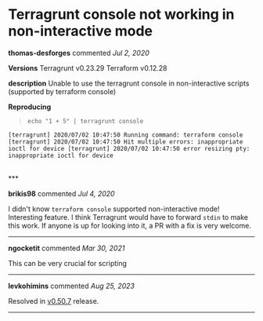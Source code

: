 # Terragrunt console not working in non-interactive mode

**thomas-desforges** commented *Jul 2, 2020*

**Versions**
Terragrunt v0.23.29
Terraform v0.12.28

**description**
Unable to use the terragrunt console in non-interactive scripts (supported by terraform console)

**Reproducing**
> `echo "1 + 5" | terragrunt console`

`[terragrunt] 2020/07/02 10:47:50 Running command: terraform console
[terragrunt] 2020/07/02 10:47:50 Hit multiple errors:
inappropriate ioctl for device
[terragrunt] 2020/07/02 10:47:50 error resizing pty: inappropriate ioctl for device`


<br />
***


**brikis98** commented *Jul 4, 2020*

I didn't know `terraform console` supported non-interactive mode! Interesting feature. I think Terragrunt would have to forward `stdin` to make this work. If anyone is up for looking into it, a PR with a fix is very welcome.
***

**ngocketit** commented *Mar 30, 2021*

This can be very crucial for scripting
***

**levkohimins** commented *Aug 25, 2023*

Resolved in [v0.50.7](https://github.com/gruntwork-io/terragrunt/releases/tag/v0.50.7) release.
***

